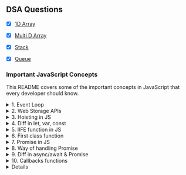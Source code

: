 
## DSA Questions
- [x] [1D Array](https://www.hackerearth.com/practice/data-structures/arrays/1-d/practice-problems/)

- [x] [Multi D Array](https://www.hackerearth.com/practice/data-structures/arrays/multi-dimensional/practice-problems/)
    
- [x] [Stack](https://www.hackerearth.com/practice/data-structures/stacks/basics-of-stacks/practice-problems/)
  
- [x] [Queue](https://www.hackerearth.com/practice/data-structures/queues/basics-of-queues/practice-problems/)

### Important JavaScript Concepts
This README covers some of the important concepts in JavaScript that every developer should know.

<details>
  <summary>1. Event Loop</summary>
  <p>
    In JavaScript, the event loop is responsible for handling all the asynchronous code that runs in the browser. It continuously checks for any asynchronous tasks in the event queue and executes them one by one in the order they were added. This helps prevent any blocking code from affecting the performance of the web page.
  </p>
</details>
<details>
  <summary>2. Web Storage APIs</summary>
  <p>
    Local Storage and Session Storage are two web storage APIs provided by modern browsers that allow you to store data on the client-side. Local Storage is used to store data that needs to be persisted across multiple sessions, while Session Storage is used to store data that needs to be retained only for the current session.
  </p>
</details>
<details>
  <summary>3. Hoisting in JS</summary>
  <p>
    Hoisting is a JavaScript behavior that allows variables and functions to be declared after they are used. When JavaScript code is executed, the variable and function declarations are moved to the top of their respective scopes.
  </p>
</details>
<details>
  <summary>4. Diff in let, var, const</summary>
  <p>
    let and const are block-scoped variables introduced in ES6, while var is function-scoped. let variables can be reassigned, but not re-declared, while const variables cannot be reassigned or re-declared.
  </p>
</details>
<details>
  <summary>5. IIFE function in JS</summary>
  <p>
    IIFE stands for Immediately Invoked Function Expression. It is a JavaScript function that is immediately executed as soon as it is defined. It is often used to create a private scope and prevent the pollution of the global namespace.
  </p>
</details>
<details>
  <summary>6. First class function</summary>
  <p>
    In JavaScript, functions are treated as first-class citizens, which means they can be assigned to variables, passed as arguments to other functions, and returned as values from functions.
  </p>
</details>
<details>
  <summary>7. Promise in JS</summary>
  <p>
    A promise is an object in JavaScript that represents the eventual completion or failure of an asynchronous operation. It provides a way to handle asynchronous code in a more synchronous way, using a then() method to chain multiple asynchronous operations.
  </p>
</details>
<details>
  <summary>8. Way of handling Promise</summary>
  <p>
    Promises can be handled using the then() and catch() methods. The then() method is used to handle the successful completion of a Promise, while the catch() method is used to handle any errors that may occur.
  </p>
</details>
<details>
  <summary>9. Diff in async/await & Promise</summary>
  <p>
    async/await is a syntactical feature introduced in ES8 that makes working with Promises easier. It allows you to write asynchronous code in a synchronous style, making it easier to read and write. async/await uses Promises internally.
  </p>
</details>
<details>
  <summary>10. Callbacks functions</summary>
  <p>
    A callback function is a function that is passed as an argument to another function and is executed inside that function. It is often used to handle asynchronous code, where the callback function is executed when the asynchronous operation is complete.
  </p>
</details>
<details>